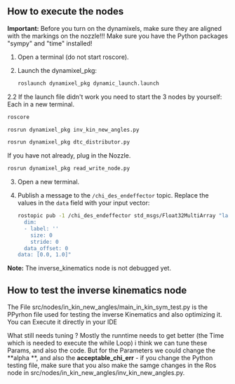 ## How to execute the nodes


**Important:** Before you turn on the dynamixels, make sure they are aligned with the markings on the nozzle!!!
Make sure you have the Python packages "sympy" and "time" installed!


1. Open a terminal (do not start roscore).
2. Launch the dynamixel_pkg:

    ```bash
    roslaunch dynamixel_pkg dynamic_launch.launch
    ```
2.2 If the launch file didn't work you need to start the 3 nodes by yourself:
    Each in a new terminal.
    
```bash
roscore
```

```bash
rosrun dynamixel_pkg inv_kin_new_angles.py
```

```bash
rosrun dynamixel_pkg dtc_distributor.py 
```


If you have not already, plug in the Nozzle.
```bash
rosrun dynamixel_pkg read_write_node.py
```


3. Open a new terminal.
4. Publish a message to the `/chi_des_endeffector` topic. Replace the values in the `data` field with your input vector:

    ```bash
    rostopic pub -1 /chi_des_endeffector std_msgs/Float32MultiArray "layout:
      dim:
      - label: ''
        size: 0
        stride: 0
      data_offset: 0
    data: [0.0, 1.0]"
    ```

**Note:** The inverse_kinematics node is not debugged yet.

## How to test the inverse kinematics node

The File src/nodes/in_kin_new_angles/main_in_kin_sym_test.py is the PPyrhon file used for testing the inverse Kinematics and also optimizing it. You can Execute it directly in your IDE

What still needs tuning ?
Mostly the runntime needs to get better (the Time which is needed to execute the while Loop) i think we can tune these Params, and also the code.
But for the Parameters we could change the **alpha **,  and also the **acceptable_chi_err** - if you change the Python testing file, make sure that you also make the samge changes in the Ros node in src/nodes/in_kin_new_angles/inv_kin_new_angles.py.
